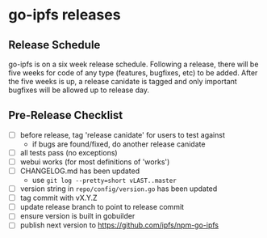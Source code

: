 # go-ipfs releases

## Release Schedule
go-ipfs is on a six week release schedule. Following a release, there will be
five weeks for code of any type (features, bugfixes, etc) to be added. After
the five weeks is up, a release canidate is tagged and only important bugfixes
will be allowed up to release day.

## Pre-Release Checklist
- [ ] before release, tag 'release canidate' for users to test against
  - if bugs are found/fixed, do another release canidate
- [ ] all tests pass (no exceptions)
- [ ] webui works (for most definitions of 'works')
- [ ] CHANGELOG.md has been updated
  - use `git log --pretty=short vLAST..master`
- [ ] version string in `repo/config/version.go` has been updated
- [ ] tag commit with vX.Y.Z
- [ ] update release branch to point to release commit
- [ ] ensure version is built in gobuilder
- [ ] publish next version to https://github.com/ipfs/npm-go-ipfs
